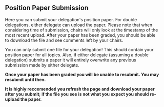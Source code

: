 ## Position Paper Submission

Here you can submit your delegation's position paper. For double delegations, either delegate can upload the paper. Please note that when considering time of submission, chairs will only look at the timestamp of the most recent upload. After your paper has been graded, you should be able to download the file and see comments left by your chairs. 

You can only submit one file for your delegation! This should contain your position paper for all topics. Also, if either delegate (assuming a double delegation) submits a paper it will entirely overwrite any previous submission made by either delegate.

**Once your paper has been graded you will be unable to resubmit. You may resubmit until then.**

**It is highly reccomended you refresh the page and download your paper after you submit; if the file you see is not what you expect you should re-upload the paper.**
